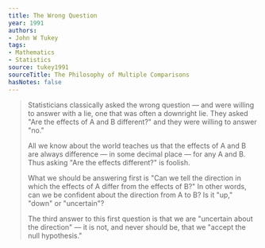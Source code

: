 ```yaml
---
title: The Wrong Question
year: 1991
authors:
- John W Tukey
tags:
- Mathematics
- Statistics
source: tukey1991
sourceTitle: The Philosophy of Multiple Comparisons
hasNotes: false
---
```


> Statisticians classically asked the wrong question — and were willing to answer with a lie,
>   one that was often a downright lie.
> They asked "Are the effects of A and B different?" and they were willing to answer "no."
>
> All we know about the world teaches us that the effects of A and B are always difference — in some decimal place —
>   for any A and B.
> Thus asking "Are the effects different?" is foolish.
>
> What we should be answering first is
>   "Can we tell the direction in which the effects of A differ from the effects of B?"
> In other words, can we be confident about the direction from A to B?
> Is it "up," "down" or "uncertain"?
>
> The third answer to this first question is that we are "uncertain about the direction" —
>   it is not, and never should be, that we "accept the null hypothesis."
